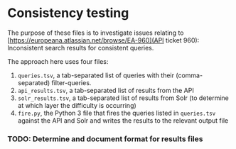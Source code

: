 # Consistency testing

The purpose of these files is to investigate issues relating to [https://europeana.atlassian.net/browse/EA-960](API ticket 960): Inconsistent search results for consistent queries.

The approach here uses four files:

1. `queries.tsv`, a tab-separated list of queries with their (comma-separated) filter-queries.
1. `api_results.tsv`, a tab-separated list of results from the API 
1. `solr_results.tsv`, a tab-separated list of results from Solr (to determine at which layer the difficulty is occurring)
1. `fire.py`, the Python 3 file that fires the queries listed in `queries.tsv` against the API and Solr and writes the results to the relevant output file

### TODO: Determine and document format for results files